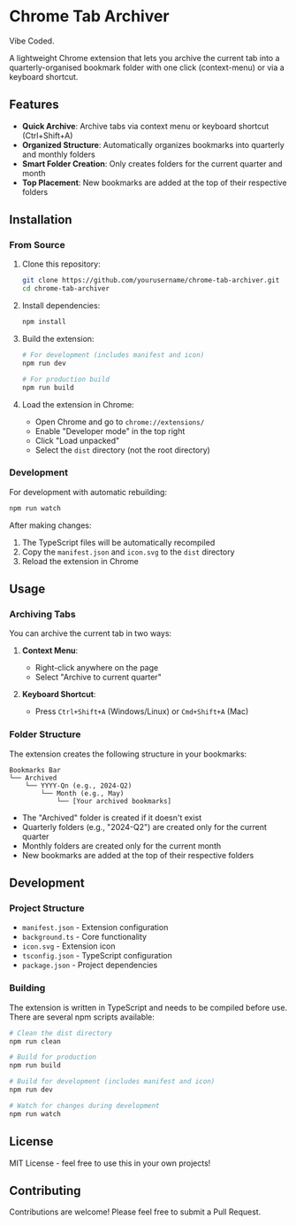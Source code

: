 # Chrome Tab Archiver

Vibe Coded.

A lightweight Chrome extension that lets you archive the current tab into a quarterly-organised bookmark folder with one click (context-menu) or via a keyboard shortcut.

## Features

- **Quick Archive**: Archive tabs via context menu or keyboard shortcut (Ctrl+Shift+A)
- **Organized Structure**: Automatically organizes bookmarks into quarterly and monthly folders
- **Smart Folder Creation**: Only creates folders for the current quarter and month
- **Top Placement**: New bookmarks are added at the top of their respective folders

## Installation

### From Source

1. Clone this repository:
   ```bash
   git clone https://github.com/yourusername/chrome-tab-archiver.git
   cd chrome-tab-archiver
   ```

2. Install dependencies:
   ```bash
   npm install
   ```

3. Build the extension:
   ```bash
   # For development (includes manifest and icon)
   npm run dev

   # For production build
   npm run build
   ```

4. Load the extension in Chrome:
   - Open Chrome and go to `chrome://extensions/`
   - Enable "Developer mode" in the top right
   - Click "Load unpacked"
   - Select the `dist` directory (not the root directory)

### Development

For development with automatic rebuilding:
```bash
npm run watch
```

After making changes:
1. The TypeScript files will be automatically recompiled
2. Copy the `manifest.json` and `icon.svg` to the `dist` directory
3. Reload the extension in Chrome

## Usage

### Archiving Tabs

You can archive the current tab in two ways:

1. **Context Menu**:
   - Right-click anywhere on the page
   - Select "Archive to current quarter"

2. **Keyboard Shortcut**:
   - Press `Ctrl+Shift+A` (Windows/Linux) or `Cmd+Shift+A` (Mac)

### Folder Structure

The extension creates the following structure in your bookmarks:
```
Bookmarks Bar
└── Archived
    └── YYYY-Qn (e.g., 2024-Q2)
        └── Month (e.g., May)
            └── [Your archived bookmarks]
```

- The "Archived" folder is created if it doesn't exist
- Quarterly folders (e.g., "2024-Q2") are created only for the current quarter
- Monthly folders are created only for the current month
- New bookmarks are added at the top of their respective folders

## Development

### Project Structure

- `manifest.json` - Extension configuration
- `background.ts` - Core functionality
- `icon.svg` - Extension icon
- `tsconfig.json` - TypeScript configuration
- `package.json` - Project dependencies

### Building

The extension is written in TypeScript and needs to be compiled before use. There are several npm scripts available:

```bash
# Clean the dist directory
npm run clean

# Build for production
npm run build

# Build for development (includes manifest and icon)
npm run dev

# Watch for changes during development
npm run watch
```

## License

MIT License - feel free to use this in your own projects!

## Contributing

Contributions are welcome! Please feel free to submit a Pull Request.

